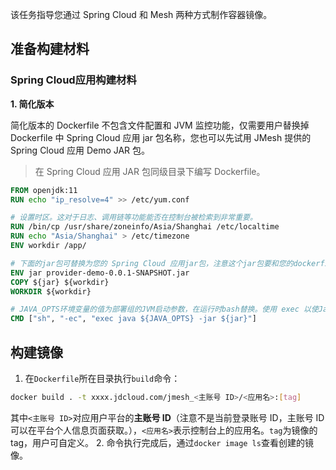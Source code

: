 该任务指导您通过 Spring Cloud 和 Mesh 两种方式制作容器镜像。

## 准备构建材料
### Spring Cloud应用构建材料

**1. 简化版本**

简化版本的 Dockerfile 不包含文件配置和 JVM 监控功能，仅需要用户替换掉 Dockerfile 中 Spring Cloud 应用 jar 包名称，您也可以先试用 JMesh 提供的 Spring Cloud 应用 Demo JAR 包。

>在 Spring Cloud 应用 JAR 包同级目录下编写 Dockerfile。

```dockerfile
FROM openjdk:11
RUN echo "ip_resolve=4" >> /etc/yum.conf

# 设置时区。这对于日志、调用链等功能能否在控制台被检索到非常重要。
RUN /bin/cp /usr/share/zoneinfo/Asia/Shanghai /etc/localtime
RUN echo "Asia/Shanghai" > /etc/timezone
ENV workdir /app/

# 下面的jar包可替换为您的 Spring Cloud 应用jar包，注意这个jar包要和您的dockerfile位于同一级目录
ENV jar provider-demo-0.0.1-SNAPSHOT.jar
COPY ${jar} ${workdir}
WORKDIR ${workdir}

# JAVA_OPTS环境变量的值为部署组的JVM启动参数，在运行时bash替换。使用 exec 以使Java程序可以接收SIGTERM信号。
CMD ["sh", "-ec", "exec java ${JAVA_OPTS} -jar ${jar}"]
```

##  构建镜像
1. 在`Dockerfile`所在目录执行`build`命令：
```bash
docker build . -t xxxx.jdcloud.com/jmesh_<主账号 ID>/<应用名>:[tag]
```
其中`<主账号 ID>`对应用户平台的**主账号 ID**（注意不是当前登录账号 ID，主账号 ID 可以在平台个人信息页面获取。），`<应用名>`表示控制台上的应用名。`tag`为镜像的 tag，用户可自定义。
2. 命令执行完成后，通过`docker image ls`查看创建的镜像。